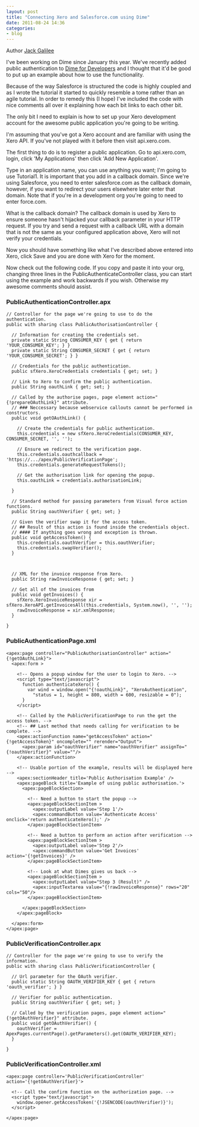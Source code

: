 ```yaml
---
layout: post
title: "Connecting Xero and Salesforce.com using Dime"
date: 2011-08-24 14:36
categories: 
- blog
---
```


Author [Jack Galilee](http://trineo.co.nz/crew.html#jg)

I've been working on Dime since January this year. We've recently added public authentication to [Dime for Developers](http://appexchange.salesforce.com/listingDetail?listingId=a0N30000003J4HdEAK) and I thought that it'd be good to put up an example about how to use the functionality.

Because of the way Salesforce is structured the code is highly coupled and as I wrote the tutorial it started to quickly resemble a tome rather than an agile tutorial. In order to remedy this (I hope) I've included the code with nice comments all over it explaining how each bit links to each other bit.

The only bit I need to explain is how to set up your Xero development account for the awesome public application you're going to be writing.

I'm assuming that you've got a Xero account and are familiar with using the Xero API. If you've not played with it before then visit api.xero.com.

The first thing to do is to register a public application. Go to api.xero.com, login, click 'My Applications' then click 'Add New Application'.

Type in an application name, you can use anything you want; I'm going to use Tutorial1. It is important that you add in a callback domain. Since we're using Salesforce, you need to enter salesforce.com as the callback domain, however, if you want to redirect your users elsewhere later enter that domain. Note that if you're in a development org you're going to need to enter force.com.

What is the callback domain? The callback domain is used by Xero to ensure someone hasn't hijacked your callback parameter in your HTTP request. If you try and send a request with a callback URL with a domain that is not the same as your configured application above, Xero will not verify your credentials.

Now you should have something like what I've described above entered into Xero, click Save and you are done with Xero for the moment.

Now check out the following code.  If you copy and paste it into your org, changing three lines in the PublicAuthenticateController class, you can start using the example and work backwards if you wish. Otherwise my awesome comments should assist.

### PublicAuthenticationController.apx
    // Controller for the page we're going to use to do the authentication.
    public with sharing class PublicAuthorisationController {
      
      // Information for creating the credentials set.
      private static String CONSUMER_KEY { get { return 'YOUR_CONSUMER_KEY'; } }
      private static String CONSUMER_SECRET { get { return 'YOUR_CONSUMER_SECRET'; } }
      
      // Credentials for the public authentication.
      public sfXero.XeroCredentials credentials { get; set; }
      
      // Link to Xero to confirm the public authentication.
      public String oauthLink { get; set; }
      
      // Called by the authorise pages, page element action="{!prepareOAuthLink}" attribute. 
      // ### Neccessary because webservice callouts cannot be performed in constructors.
      public void getOAuthLink() {
        
        // Create the credentials for public authentication.
        this.credentials = new sfXero.XeroCredentials(CONSUMER_KEY, CONSUMER_SECRET, '', '');
        
        // Ensure we redirect to the verification page.
        this.credentials.oauthcallback = 'https://.../apex/PublicVerificationPage';
        this.credentials.generateRequestTokens();
        
        // Get the authorisation link for opening the popup. 
        this.oauthLink = credentials.authorisationLink;
        
      }
      
      // Standard method for passing parameters from Visual force action functions.
      public String oauthVerifier { get; set; }
      
      // Given the verifier swap it for the access token.
      // ## Result of this action is found inside the credentials object.
      // #### If anything goes wrong and exception is thrown.
      public void getAccessToken() {
        this.credentials.oauthVerifier = this.oauthVerifier;
        this.credentials.swapVerifier();
      }
      
      
      
      // XML for the invoice response from Xero.
      public String rawInvoiceResponse { get; set; }
      
      // Get all of the invoices from 
      public void getInvoices() {
        sfXero.XeroInvoiceResponse xir = sfXero.XeroAPI.getInvoicesAll(this.credentials, System.now(), '', '');
        rawInvoiceResponse = xir.xmlResponse;
      }
      
    }

### PublicAuthenticationPage.xml

    <apex:page controller="PublicAuthorisationController" action="{!getOAuthLink}">
      <apex:form >
        
        <!-- Opens a popup window for the user to login to Xero. -->
        <script type="text/javascript">
          function authenticateXero() {
            var wind = window.open("{!oauthLink}", "XeroAuthentication", 
              "status = 1, height = 800, width = 600, resizable = 0");
          }
        </script>
        
        <!-- Called by the PublicVerificationPage to run the get the access token. -->
        <!-- ## Last method that needs calling for verification to be complete. -->
        <apex:actionFunction name="getAccessToken" action="{!getAccessToken}" oncomplete="" rerender="Output">
          <apex:param id="oauthVerifier" name="oauthVerifier" assignTo="{!oauthVerifier}" value=""/>
        </apex:actionFunction>
        
        <!-- Usable portion of the example, results will be displayed here -->
        <apex:sectionHeader title='Public Authorisation Example' />
        <apex:pageBlock title='Example of using public authorisation.'>
          <apex:pageBlockSection>
            
            <!-- Need a button to start the popup -->
            <apex:pageBlockSectionItem >
              <apex:outputLabel value='Step 1'/>
              <apex:commandButton value='Authenticate Access' onclick='return authenticateXero();' />
            </apex:pageBlockSectionItem>
            
            <!-- Need a button to perform an action after verification -->
            <apex:pageBlockSectionItem >
              <apex:outputLabel value='Step 2'/>
              <apex:commandButton value='Get Invoices' action='{!getInvoices}' />
            </apex:pageBlockSectionItem>
            
            <!-- Look at what Dimes gives us back -->
            <apex:pageBlockSectionItem >
              <apex:outputLabel value="Step 3 (Result)" />
              <apex:inputTextarea value="{!rawInvoiceResponse}" rows="20" cols="50"/>
            </apex:pageBlockSectionItem>
            
          </apex:pageBlockSection>
        </apex:pageBlock>
        
      </apex:form>
    </apex:page>

### PublicVerificationController.apx

    // Controller for the page we're going to use to verify the information.
    public with sharing class PublicVerificationController {
      
      // Url parameter for the OAuth verifier.
      public static String OAUTH_VERIFIER_KEY { get { return 'oauth_verifier'; } }
      
      // Verifier for public authentication.
      public String oauthVerifier { get; set; }
      
      // Called by the verification pages, page element action="{!getOAuthVerifier}" attribute.
      public void getOAuthVerifier() {
        oauthVerifier = ApexPages.currentPage().getParameters().get(OAUTH_VERIFIER_KEY);
      }
      
    }

### PublicVerificationController.xml

    <apex:page controller='PublicVerificationController' action='{!getOAuthVerifier}'>
      
      <!-- Call the confirm function on the authorization page. -->
      <script type='text/javascript'>
        window.opener.getAccessToken('{!JSENCODE(oauthVerifier)}');
      </script>
      
    </apex:page>
